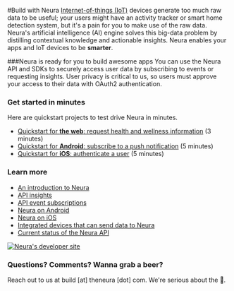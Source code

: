 #Build with Neura 
[Internet-of-things (IoT)](http://en.wikipedia.org/wiki/Internet_of_Things) devices generate too much raw data to be useful; your users might have an activity tracker or smart home detection system, but it's a pain for you to make use of the raw data.  Neura's artificial intelligence (AI) engine solves this big-data problem by distilling contextual knowledge and actionable insights. Neura enables your apps and IoT devices to be **smarter**.  

###Neura is ready for you to build awesome apps
You can use the Neura API and SDKs to securely access user data by subscribing to events or requesting insights.  User privacy is critical to us, so users must approve your access to their data with OAuth2 authentication.

### Get started in minutes
Here are quickstart projects to test drive Neura in minutes. 
 - [Quickstart for **the web**: request health and wellness information](https://github.com/NeuraLabs/Neura_documentation/blob/master/text/quickstartPull.md#quickstart-request-wellness-information) (3 minutes)  
 - [Quickstart for **Android**: subscribe to a push notification](https://github.com/NeuraLabs/Neura_documentation/blob/master/text/quickstartPush.md) (5 minutes)  
 - [Quickstart for **iOS**: authenticate a user](https://github.com/NeuraLabs/Neura_documentation/blob/master/text/quickstart_iOS.md) (5 minutes)  

### Learn more
 - [An introduction to Neura](https://github.com/NeuraLabs/Neura_documentation/blob/master/text/basics.md)   
 - [API insights](https://github.com/NeuraLabs/Neura_documentation/blob/master/text/pull.md)   
 - [API event subscriptions](https://github.com/NeuraLabs/Neura_documentation/blob/master/text/push.md)   
 - [Neura on Android](https://github.com/NeuraLabs/Neura_documentation/blob/master/text/SDK_Android.md)  
 - [Neura on iOS](https://github.com/NeuraLabs/Neura_documentation/blob/master/text/SDK_iOS.md)  
 - [Integrated devices that can send data to Neura](https://github.com/NeuraLabs/Neura_documentation/blob/master/text/integrations.md) 
 - [Current status of the Neura API](https://github.com/NeuraLabs/Neura_documentation/blob/master/text/status.md) 

[![Neura's developer site](https://github.com/NeuraLabs/Neura_documentation/blob/master/resources/buttonNeuraDevSite.png)](https://dev.theneura.com)  

### Questions? Comments? Wanna grab a beer?
Reach out to us at build [at] theneura [dot] com.  We're serious about the :beer:.

